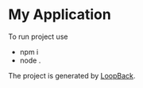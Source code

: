 # My Application

To run project use
- npm i
- node .

The project is generated by [LoopBack](http://loopback.io).
